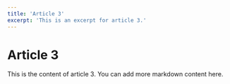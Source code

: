 ```yaml
---
title: 'Article 3'
excerpt: 'This is an excerpt for article 3.'
---
```


# Article 3

This is the content of article 3. You can add more markdown content here.
